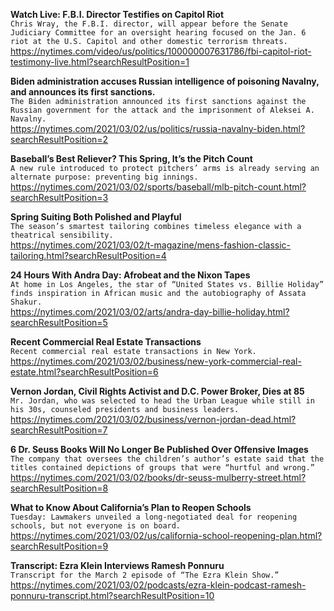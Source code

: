 **Watch Live: F.B.I. Director Testifies on Capitol Riot**\
`Chris Wray, the F.B.I. director, will appear before the Senate Judiciary Committee for an oversight hearing focused on the Jan. 6 riot at the U.S. Capitol and other domestic terrorism threats.`\
https://nytimes.com/video/us/politics/100000007631786/fbi-capitol-riot-testimony-live.html?searchResultPosition=1

**Biden administration accuses Russian intelligence of poisoning Navalny, and announces its first sanctions.**\
`The Biden administration announced its first sanctions against the Russian government for the attack and the imprisonment of Aleksei A. Navalny.`\
https://nytimes.com/2021/03/02/us/politics/russia-navalny-biden.html?searchResultPosition=2

**Baseball’s Best Reliever? This Spring, It’s the Pitch Count**\
`A new rule introduced to protect pitchers’ arms is already serving an alternate purpose: preventing big innings.`\
https://nytimes.com/2021/03/02/sports/baseball/mlb-pitch-count.html?searchResultPosition=3

**Spring Suiting Both Polished and Playful**\
`The season’s smartest tailoring combines timeless elegance with a theatrical sensibility.`\
https://nytimes.com/2021/03/02/t-magazine/mens-fashion-classic-tailoring.html?searchResultPosition=4

**24 Hours With Andra Day: Afrobeat and the Nixon Tapes**\
`At home in Los Angeles, the star of “United States vs. Billie Holiday” finds inspiration in African music and the autobiography of Assata Shakur.`\
https://nytimes.com/2021/03/02/arts/andra-day-billie-holiday.html?searchResultPosition=5

**Recent Commercial Real Estate Transactions**\
`Recent commercial real estate transactions in New York.`\
https://nytimes.com/2021/03/02/business/new-york-commercial-real-estate.html?searchResultPosition=6

**Vernon Jordan, Civil Rights Activist and D.C. Power Broker, Dies at 85**\
`Mr. Jordan, who was selected to head the Urban League while still in his 30s, counseled presidents and business leaders.`\
https://nytimes.com/2021/03/02/business/vernon-jordan-dead.html?searchResultPosition=7

**6 Dr. Seuss Books Will No Longer Be Published Over Offensive Images**\
`The company that oversees the children’s author’s estate said that the titles contained depictions of groups that were “hurtful and wrong.”`\
https://nytimes.com/2021/03/02/books/dr-seuss-mulberry-street.html?searchResultPosition=8

**What to Know About California’s Plan to Reopen Schools**\
`Tuesday: Lawmakers unveiled a long-negotiated deal for reopening schools, but not everyone is on board.`\
https://nytimes.com/2021/03/02/us/california-school-reopening-plan.html?searchResultPosition=9

**Transcript: Ezra Klein Interviews Ramesh Ponnuru**\
`Transcript for the March 2 episode of “The Ezra Klein Show.”`\
https://nytimes.com/2021/03/02/podcasts/ezra-klein-podcast-ramesh-ponnuru-transcript.html?searchResultPosition=10

